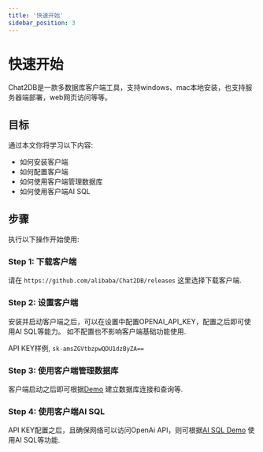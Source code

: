 ```yaml
---
title: '快速开始'
sidebar_position: 3
---
```


# 快速开始
Chat2DB是一款多数据库客户端工具，支持windows、mac本地安装，也支持服务器端部署，web网页访问等等。


## 目标

通过本文你将学习以下内容:

- 如何安装客户端
- 如何配置客户端
- 如何使用客户端管理数据库
- 如何使用客户端AI SQL

## 步骤

执行以下操作开始使用:

### Step 1: 下载客户端

请在 `https://github.com/alibaba/Chat2DB/releases` 这里选择下载客户端.

### Step 2: 设置客户端

安装并启动客户端之后，可以在设置中配置OPENAI_API_KEY，配置之后即可使用AI SQL等能力。
如不配置也不影响客户端基础功能使用.

API KEY样例, `sk-amsZGVtbzpwQDU1dzByZA==`

### Step 3: 使用客户端管理数据库

客户端启动之后即可根据[Demo](https://github.com/alibaba/Chat2DB#-%E4%BD%BF%E7%94%A8demo) 建立数据库连接和查询等.

### Step 4: 使用客户端AI SQL

API KEY配置之后，且确保网络可以访问OpenAi API，则可根据[AI SQL Demo](https://github.com/alibaba/Chat2DB/blob/main/CHAT2DB_AI_SQL.md) 使用AI SQL等功能.

